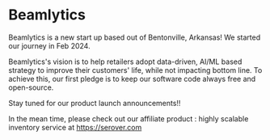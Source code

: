 # Beamlytics

Beamlytics is a new start up based out of Bentonville, Arkansas! We started our journey in Feb 2024.

Beamlytics's vision is to help retailers adopt data-driven, AI/ML based strategy to improve their customers' life, while not impacting bottom line. 
To achieve this, our first pledge is to keep our software code always free and open-source.

Stay tuned for our product launch announcements!!

In the mean time, please check out our affiliate product : highly scalable inventory service at https://serover.com
